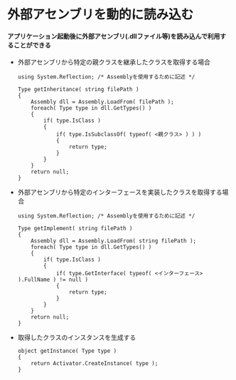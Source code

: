 # 外部アセンブリを動的に読み込む

#### アプリケーション起動後に外部アセンブリ(.dllファイル等)を読み込んで利用することができる


- 外部アセンブリから特定の親クラスを継承したクラスを取得する場合
    ```
    using System.Reflection; /* Assemblyを使用するために記述 */

    Type getInheritance( string filePath )
    {
        Assembly dll = Assembly.LoadFrom( filePath );
        foreach( Type type in dll.GetTypes() )
        {
            if( type.IsClass )
            {
                if( type.IsSubclassOf( typeof( <親クラス> ) ) )
                {
                    return type;
                }
            }
        }
        return null;
    }
    ```

- 外部アセンブリから特定のインターフェースを実装したクラスを取得する場合
    ```
    using System.Reflection; /* Assemblyを使用するために記述 */

    Type getImplement( string filePath )
    {
        Assembly dll = Assembly.LoadFrom( string filePath );
        foreach( Type type in dll.GetTypes() )
        {
            if( type.IsClass )
            {
                if( type.GetInterface( typeof( <インターフェース> ).FullName ) != null )
                {
                    return type;
                }
            }
        }
        return null;
    }
    ```

- 取得したクラスのインスタンスを生成する
    ```
    object getInstance( Type type )
    {
        return Activator.CreateInstance( type );
    }
    ```
